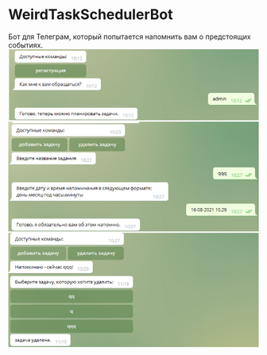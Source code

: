# WeirdTaskSchedulerBot
Бот для Телеграм, который попытается напомнить вам о предстоящих событиях.
![alt text](res/screen-1.png)
![alt text](res/screen-2.png)
![alt text](res/screen-3.png)